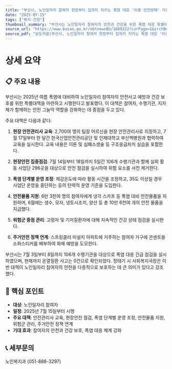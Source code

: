 ```yaml
---
title: "부산시, 노인일자리 참여자 현장부터 집까지 지키는 폭염 대응 '이중 안전방패' 가동"
date: "2025-07-15"
tags: ["복지·건강"]
thumbnail_summary: "부산시는 노인일자리 참여자의 안전과 건강을 위한 폭염 대응 특별대책을 시행한다."
source_url: "https://www.busan.go.kr/nbtnewsBU/1689222?curPage=1&srchBeginDt=&srchEndDt=&srchKey=&srchText="
source_pdf: "보도자료(부산시, 노인일자리 참여자 현장부터 집까지 지키는 폭염 대응 '이중 안전방패' 가동).pdf"
---
```


# 상세 요약

## 📋 주요 내용
부산시는 2025년 여름 폭염에 대비하여 노인일자리 참여자의 안전사고 예방과 건강 보호를 위한 특별대책을 마련하고 시행한다고 발표했다. 이 대책은 참여자, 수행기관, 지자체가 함께하는 안전 그늘막 역할을 강화하는 데 중점을 두고 있다.

주요 대책은 다음과 같다:
1. **현장 안전관리사 교육**: 2,700여 명의 팀장 어르신을 현장 안전관리사로 지정하고, 7월 17일부터 한 달간 한국산업안전관리공단 및 인제대학교 부산백병원과 협력하여 교육을 실시한다. 교육 내용은 이론 및 심폐소생술 등 구조응급처치 실습을 포함한다.
   
2. **현장안전 집중점검**: 7월 14일부터 18일까지 5일간 106개 수행기관과 함께 실외 활동 사업단 296곳을 대상으로 안전 점검을 실시하여 위험 요소를 사전 제거한다.

3. **폭염 단계별 운영 조정**: 체감온도에 따라 활동 시간을 조정하고, 35도 이상일 경우 사업단 운영을 중단하는 등의 탄력적 운영 기준을 도입한다.

4. **안전물품 지원**: 6만 3천여 명의 참여자에게 냉각 스카프 등 폭염 대비 안전물품을 지원하며, 6월에는 생수, 모자, 냉토시조끼, 양산 등 총 10만 6천여 개의 안전 물품을 지급했다.

5. **위험군 중점 관리**: 고령자 및 기저질환자에 대해 지속적인 건강 상태 점검을 실시한다.

6. **주거안전 정책 연계**: 스프링클러 미설치 아파트에 거주하는 참여자 가구에 콘센트용 소화스티커를 배부하여 화재 예방을 도모한다.

부산시는 7월 3일부터 8일까지 106개 수행기관을 대상으로 폭염 대응 긴급 점검을 실시하였으며, 현재까지 온열질환 사고는 0건으로 확인되었다. 정태기 시 사회복지국장은 이번 대책이 노인일자리 참여자의 안전을 다층적으로 보호하는 데 큰 의미가 있다고 강조했다.

## 🎯 핵심 포인트
- **대상**: 노인일자리 참여자
- **일정**: 2025년 7월 15일부터 시행
- **주요 대책**: 안전관리사 교육, 현장안전 점검, 폭염 단계별 운영 조정, 안전물품 지원, 위험군 관리, 주거안전 정책 연계
- **기대 효과**: 참여자의 안전과 건강 보호, 폭염 대응 체계 강화

## 📞 세부문의
노인복지과 (051-888-3297)